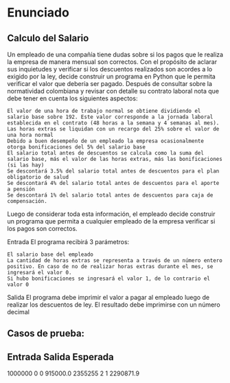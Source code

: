 # Enunciado
## Calculo del Salario

Un empleado de una compañía tiene dudas sobre si los pagos que le realiza la empresa de manera mensual son correctos. Con el propósito de aclarar sus inquietudes y verificar si los descuentos realizados son acordes a lo exigido por la ley, decide construir un programa en Python que le permita verificar el valor que debería ser pagado. Después de consultar sobre la normatividad colombiana y revisar con detalle su contrato laboral nota que debe tener en cuenta los siguientes aspectos:

    El valor de una hora de trabajo normal se obtiene dividiendo el salario base sobre 192. Este valor corresponde a la jornada laboral establecida en el contrato (48 horas a la semana y 4 semanas al mes).
    Las horas extras se liquidan con un recargo del 25% sobre el valor de una hora normal
    Debido a buen desempeño de un empleado la empresa ocasionalmente otorga bonificaciones del 5% del salario base
    El salario total antes de descuentos se calcula como la suma del salario base, más el valor de las horas extras, más las bonificaciones (si las hay)
    Se descontará 3.5% del salario total antes de descuentos para el plan obligatorio de salud
    Se descontará 4% del salario total antes de descuentos para el aporte a pensión
    Se descontará 1% del salario total antes de descuentos para caja de compensación.

Luego de considerar toda esta información, el empleado decide construir un programa que permita a cualquier empleado de la empresa verificar si los pagos son correctos.

Entrada	El programa recibirá 3 parámetros:

    El salario base del empleado
    La cantidad de horas extras se representa a través de un número entero positivo. En caso de no de realizar horas extras durante el mes, se ingresará el valor 0.
    Si hubo bonificaciones se ingresará el valor 1, de lo contrario el valor 0

Salida 	El programa debe imprimir el valor a pagar al empleado luego de realizar los descuentos de ley. El resultado debe imprimirse con un número decimal


## Casos de prueba:

## Entrada	Salida Esperada
1000000 0 0	915000.0
2355255 2 1	2290871.9
